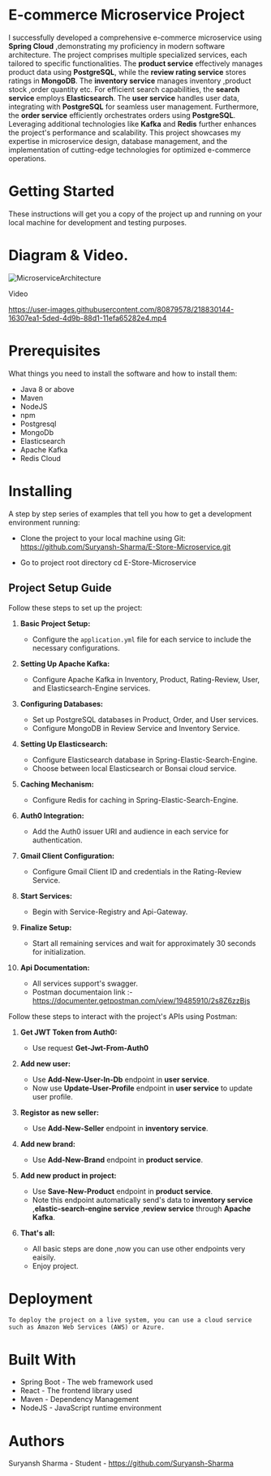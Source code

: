 # E-commerce Microservice Project

I successfully developed a comprehensive e-commerce microservice using **Spring Cloud** ,demonstrating my proficiency in modern software architecture. The project comprises multiple specialized services, each tailored to specific functionalities. The **product service** effectively manages product data using **PostgreSQL**, while the **review rating service** stores ratings in **MongoDB**. The **inventory service** manages inventory ,product stock ,order quantity etc. For efficient search capabilities, the **search service** employs **Elasticsearch**. The **user service** handles user data, integrating with **PostgreSQL** for seamless user management. Furthermore, the **order service** efficiently orchestrates orders using **PostgreSQL**. Leveraging additional technologies like **Kafka** and **Redis** further enhances the project's performance and scalability. This project showcases my expertise in microservice design, database management, and the implementation of cutting-edge technologies for optimized e-commerce operations.

# Getting Started

These instructions will get you a copy of the project up and running on your local machine for development and testing purposes.

# Diagram & Video.

![MicroserviceArchitecture](https://user-images.githubusercontent.com/80879578/218806340-6df6aa4b-d3d8-4782-922b-6f413943b332.png)
  
Video
 
https://user-images.githubusercontent.com/80879578/218830144-16307ea1-5ded-4d9b-88d1-11efa65282e4.mp4
 
# Prerequisites

What things you need to install the software and how to install them:

 -   Java 8 or above
 -   Maven
 -   NodeJS
 -   npm
 -   Postgresql
 -   MongoDb
 -   Elasticsearch
 -   Apache Kafka
 -   Redis Cloud
    
# Installing

A step by step series of examples that tell you how to get a development environment running:

- Clone the project to your local machine using Git:
    https://github.com/Suryansh-Sharma/E-Store-Microservice.git

- Go to project root directory
    cd E-Store-Microservice

## Project Setup Guide

Follow these steps to set up the project:

1. **Basic Project Setup:**
    - Configure the `application.yml` file for each service to include the necessary configurations.
    
2. **Setting Up Apache Kafka:**
    - Configure Apache Kafka in Inventory, Product, Rating-Review, User, and Elasticsearch-Engine services.
    
3. **Configuring Databases:**
    - Set up PostgreSQL databases in Product, Order, and User services.
    - Configure MongoDB in Review Service and Inventory Service.
    
4. **Setting Up Elasticsearch:**
    - Configure Elasticsearch database in Spring-Elastic-Search-Engine.
    - Choose between local Elasticsearch or Bonsai cloud service.
    
5. **Caching Mechanism:**
    - Configure Redis for caching in Spring-Elastic-Search-Engine.
    
6. **Auth0 Integration:**
    - Add the Auth0 issuer URI and audience in each service for authentication.
    
7. **Gmail Client Configuration:**
    - Configure Gmail Client ID and credentials in the Rating-Review Service.
    
8. **Start Services:**
    - Begin with Service-Registry and Api-Gateway.
    
9. **Finalize Setup:**
    - Start all remaining services and wait for approximately 30 seconds for initialization.

10. **Api Documentation:**
    - All services support's swagger.
    - Postman documentaion link :- https://documenter.getpostman.com/view/19485910/2s8Z6zzBjs

Follow these steps to interact with the project's APIs using Postman:

1. **Get JWT Token from Auth0:**
    - Use request **Get-Jwt-From-Auth0**

2. **Add new user:**
    - Use **Add-New-User-In-Db** endpoint in **user service**.
    - Now use **Update-User-Profile** endpoint in **user service** to update user profile.

3. **Registor as new seller:**
    - Use **Add-New-Seller** endpoint in **inventory service**.

4. **Add new brand:**
    - Use **Add-New-Brand** endpoint in **product service**.

5. **Add new product in project:**
    - Use **Save-New-Product** endpoint in **product service**.
    - Note this endpoint automatically send's data to **inventory service** ,**elastic-search-engine service** ,**review service** through **Apache Kafka**. 

6. **That's all:**
    - All basic steps are done ,now you can use other endpoints very eaisily.
    - Enjoy project.

# Deployment

    To deploy the project on a live system, you can use a cloud service such as Amazon Web Services (AWS) or Azure.

# Built With

-   Spring Boot - The web framework used
-   React - The frontend library used
-   Maven - Dependency Management
-   NodeJS - JavaScript runtime environment

# Authors

Suryansh Sharma - Student - https://github.com/Suryansh-Sharma
    



